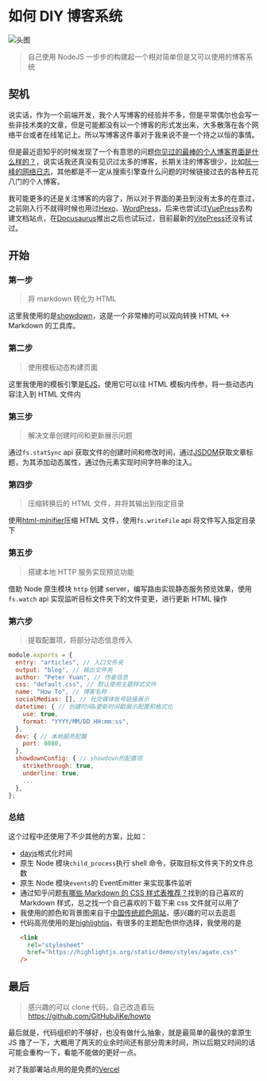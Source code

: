 # 如何 DIY 博客系统

![头图](https://images.unsplash.com/photo-1499750310107-5fef28a66643?ixlib=rb-4.0.3&ixid=MnwxMjA3fDB8MHxwaG90by1wYWdlfHx8fGVufDB8fHx8&auto=format&fit=crop&w=2370&q=80)

> 自己使用 NodeJS 一步步的构建起一个相对简单但是又可以使用的博客系统

## 契机

说实话，作为一个前端开发，我个人写博客的经验并不多，但是平常偶尔也会写一些非技术类的文章，但是可能都没有以一个博客的形式发出来，大多散落在各个网络平台或者在线笔记上。所以写博客这件事对于我来说不是一个持之以恒的事情。

但是最近逛知乎的时候发现了一个有意思的问题[你见过的最棒的个人博客界面是什么样的？](https://www.zhihu.com/question/29755481)，说实话我还真没有见识过太多的博客，长期关注的博客很少，比如[阮一峰的网络日志](https://www.ruanyifeng.com/blog/)，其他都是不一定从搜索引擎查什么问题的时候链接过去的各种五花八门的个人博客。

我可能更多的还是关注博客的内容了，所以对于界面的美丑到没有太多的在意过，之前刚入行不就得时候也用过[Hexo](https://hexo.io/)、[WordPress](https://wordpress.com/zh-cn/?apppromo)，后来也尝试过[VuePress](https://vuepress.vuejs.org/)去构建文档站点，在[Docusaurus](https://docusaurus.io/)推出之后也试玩过，目前最新的[VitePress](https://vitepress.vuejs.org/)还没有试过。

## 开始

### 第一步

> 将 markdown 转化为 HTML

这里我使用的是[showdown](https://showdownjs.com/)，这是一个非常棒的可以双向转换 HTML <-> Markdown 的工具库。

### 第二步

> 使用模板动态构建页面

这里我使用的模板引擎是[EJS](https://ejs.co/)，使用它可以往 HTML 模板内传参，将一些动态内容注入到 HTML 文件内

### 第三步

> 解决文章创建时间和更新展示问题

通过`fs.statSync` api 获取文件的创建时间和修改时间，通过[JSDOM](https://github.com/jsdom/jsdom)获取文章标题，为其添加动态属性，通过伪元素实现时间字符串的注入。

### 第四步

> 压缩转换后的 HTML 文件，并将其输出到指定目录

使用[html-minifier](https://github.com/kangax/html-minifier)压缩 HTML 文件，使用`fs.writeFile` api 将文件写入指定目录下

### 第五步

> 搭建本地 HTTP 服务实现预览功能

借助 Node 原生模块 `http` 创建 server，编写路由实现静态服务预览效果，使用 `fs.watch` api 实现监听目标文件夹下的文件变更，进行更新 HTML 操作

### 第六步

> 提取配置项，将部分动态信息传入

```javascript
module.exports = {
  entry: "articles", // 入口文件夹
  output: "blog", // 输出文件夹
  author: "Peter Yuan", // 作者信息
  css: "default.css", // 默认使用主题样式文件
  name: "How To", // 博客名称
  socialMedias: [], // 社交媒体账号链接展示
  datetime: { // 创建时间&更新时间戳展示配置和格式化
    use: true,
    format: "YYYY/MM/DD HH:mm:ss",
  },
  dev: { // 本地服务配置
    port: 8080,
  },
  showdownConfig: { // showdown的配置项
    strikethrough: true,
    underline: true,
    ...
  },
};

```

### 总结

这个过程中还使用了不少其他的方案，比如：

- [dayjs](https://day.js.org/)格式化时间
- 原生 Node 模块`child_process`执行 shell 命令，获取目标文件夹下的文件总数
- 原生 Node 模块`events`的 EventEmitter 来实现事件监听
- 通过知乎问题[有哪些 Markdown 的 CSS 样式表推荐？](https://www.zhihu.com/question/60135717)找到的自己喜欢的 Markdown 样式，总之找一个自己喜欢的下载下来 css 文件就可以用了
- 我使用的颜色和背景图来自于[中国传统颜色网站](https://colors.ichuantong.cn/)，感兴趣的可以去逛逛
- 代码高亮使用的是[highlightjs](https://highlightjs.org/)，有很多的主题配色供你选择，我使用的是
  ```html
  <link
    rel="stylesheet"
    href="https://highlightjs.org/static/demo/styles/agate.css"
  />
  ```

## 最后

> 感兴趣的可以 clone 代码，自己改造着玩 https://github.com/GitHubJiKe/howto

最后就是，代码组织的不够好，也没有做什么抽象，就是最简单的最快的拿原生 JS 撸了一下，大概用了两天的业余时间还有部分周末时间，所以后期又时间的话可能会重构一下，看能不能做的更好一点。

对了我部署站点用的是免费的[Vercel](https://vercel.com/)
